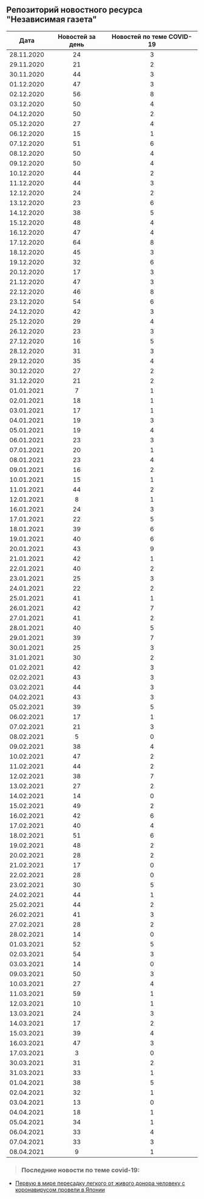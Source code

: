 ## Репозиторий новостного ресурса "Независимая газета"
Дата| Новостей за день| Новостей по теме COVID-19
------- | :-----: | :-----: 
28.11.2020 | 24 | 3 
29.11.2020 | 21 | 2 
30.11.2020 | 44 | 3 
01.12.2020 | 47 | 3 
02.12.2020 | 56 | 8 
03.12.2020 | 50 | 4 
04.12.2020 | 50 | 2 
05.12.2020 | 27 | 4 
06.12.2020 | 15 | 1 
07.12.2020 | 51 | 6 
08.12.2020 | 50 | 4 
09.12.2020 | 50 | 4 
10.12.2020 | 44 | 2 
11.12.2020 | 44 | 3 
12.12.2020 | 24 | 2 
13.12.2020 | 23 | 6 
14.12.2020 | 38 | 5 
15.12.2020 | 48 | 4 
16.12.2020 | 47 | 4 
17.12.2020 | 64 | 8 
18.12.2020 | 45 | 3 
19.12.2020 | 32 | 6 
20.12.2020 | 17 | 3 
21.12.2020 | 47 | 3 
22.12.2020 | 46 | 8 
23.12.2020 | 54 | 6 
24.12.2020 | 42 | 3 
25.12.2020 | 29 | 4 
26.12.2020 | 23 | 3 
27.12.2020 | 16 | 5 
28.12.2020 | 31 | 3 
29.12.2020 | 35 | 4 
30.12.2020 | 27 | 2 
31.12.2020 | 21 | 2 
01.01.2021 | 7 | 1 
02.01.2021 | 18 | 1 
03.01.2021 | 17 | 1 
04.01.2021 | 19 | 3 
05.01.2021 | 19 | 4 
06.01.2021 | 23 | 3 
07.01.2021 | 20 | 1 
08.01.2021 | 23 | 4 
09.01.2021 | 16 | 2 
10.01.2021 | 15 | 1 
11.01.2021 | 44 | 2 
12.01.2021 | 8 | 1 
16.01.2021 | 24 | 3 
17.01.2021 | 22 | 5 
18.01.2021 | 39 | 6 
19.01.2021 | 40 | 6 
20.01.2021 | 43 | 9 
21.01.2021 | 42 | 1 
22.01.2021 | 40 | 2 
23.01.2021 | 25 | 3 
24.01.2021 | 22 | 2 
25.01.2021 | 41 | 1 
26.01.2021 | 42 | 7 
27.01.2021 | 41 | 2 
28.01.2021 | 40 | 5 
29.01.2021 | 39 | 7 
30.01.2021 | 25 | 3 
31.01.2021 | 30 | 2 
01.02.2021 | 42 | 3 
02.02.2021 | 43 | 3 
03.02.2021 | 44 | 3 
04.02.2021 | 43 | 3 
05.02.2021 | 39 | 5 
06.02.2021 | 17 | 1 
07.02.2021 | 21 | 3 
08.02.2021 | 5 | 0 
09.02.2021 | 38 | 4 
10.02.2021 | 47 | 2 
11.02.2021 | 44 | 2 
12.02.2021 | 38 | 7 
13.02.2021 | 27 | 2 
14.02.2021 | 14 | 0 
15.02.2021 | 49 | 2 
16.02.2021 | 42 | 6 
17.02.2021 | 40 | 4 
18.02.2021 | 51 | 6 
19.02.2021 | 48 | 2 
20.02.2021 | 28 | 2 
21.02.2021 | 17 | 0 
22.02.2021 | 28 | 0 
23.02.2021 | 30 | 5 
24.02.2021 | 44 | 1 
25.02.2021 | 44 | 2 
26.02.2021 | 41 | 3 
27.02.2021 | 28 | 2 
28.02.2021 | 14 | 0 
01.03.2021 | 52 | 5 
02.03.2021 | 54 | 3 
03.03.2021 | 14 | 0 
09.03.2021 | 50 | 3 
10.03.2021 | 27 | 4 
11.03.2021 | 59 | 1 
12.03.2021 | 10 | 1 
13.03.2021 | 24 | 3 
14.03.2021 | 17 | 2 
15.03.2021 | 39 | 4 
16.03.2021 | 47 | 3 
17.03.2021 | 3 | 0 
30.03.2021 | 31 | 2 
31.03.2021 | 33 | 1 
01.04.2021 | 38 | 5 
02.04.2021 | 32 | 1 
03.04.2021 | 13 | 0 
04.04.2021 | 18 | 1 
05.04.2021 | 34 | 1 
06.04.2021 | 33 | 4 
07.04.2021 | 33 | 3 
08.04.2021 | 9 | 1 

> ### Последние новости по теме covid-19:
+ [Первую в мире пересадку легкого от живого донора человеку с коронавирусом провели в Японии](https://www.ng.ru/news/706526.html)
